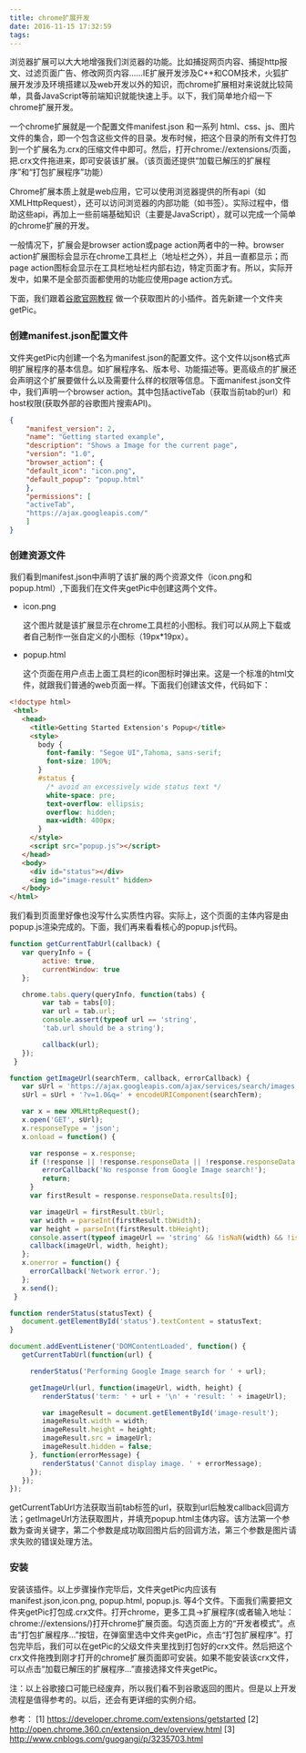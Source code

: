 ```yaml
---
title: chrome扩展开发
date: 2016-11-15 17:32:59
tags:
---
```


浏览器扩展可以大大地增强我们浏览器的功能。比如捕捉网页内容、捕捉http报文、过滤页面广告、修改网页内容……IE扩展开发涉及C++和COM技术，火狐扩展开发涉及环境搭建以及web开发以外的知识，而chrome扩展相对来说就比较简单，具备JavaScript等前端知识就能快速上手。以下，我们简单地介绍一下chrome扩展开发。

<!-- more -->

一个chrome扩展就是一个配置文件manifest.json 和一系列 html、css、js、图片文件的集合，即一个包含这些文件的目录。发布时候，把这个目录的所有文件打包到一个扩展名为.crx的压缩文件中即可。然后，打开chrome://extensions/页面，把.crx文件拖进来，即可安装该扩展。（该页面还提供“加载已解压的扩展程序”和“打包扩展程序”功能）

Chrome扩展本质上就是web应用，它可以使用浏览器提供的所有api（如XMLHttpRequest），还可以访问浏览器的内部功能（如书签）。实际过程中，借助这些api，再加上一些前端基础知识（主要是JavaScript），就可以完成一个简单的chrome扩展的开发。

一般情况下，扩展会是browser action或page action两者中的一种。browser action扩展图标会显示在chrome工具栏上（地址栏之外），并且一直都显示；而page action图标会显示在工具栏地址栏内部右边，特定页面才有。所以，实际开发中，如果不是全部页面都使用的功能应使用page action方式。

下面，我们跟着[谷歌官网教程](https://developer.chrome.com/extensions/getstarted) 做一个获取图片的小插件。首先新建一个文件夹getPic。

### 创建manifest.json配置文件

文件夹getPic内创建一个名为manifest.json的配置文件。这个文件以json格式声明扩展程序的基本信息。如扩展程序名、版本号、功能描述等。更高级点的扩展还会声明这个扩展要做什么以及需要什么样的权限等信息。下面manifest.json文件中，我们声明一个browser action。其中包括activeTab（获取当前tab的url）和host权限(获取外部的谷歌图片搜索API)。

```json
{
    "manifest_version": 2,
    "name": "Getting started example",
    "description": "Shows a Image for the current page",
    "version": "1.0",
    "browser_action": {
    "default_icon": "icon.png",
    "default_popup": "popup.html"
    },
    "permissions": [
    "activeTab",
    "https://ajax.googleapis.com/"
    ]
}
```

### 创建资源文件

我们看到manifest.json中声明了该扩展的两个资源文件（icon.png和popup.html）,下面我们在文件夹getPic中创建这两个文件。

   - icon.png

     这个图片就是该扩展显示在chrome工具栏的小图标。我们可以从网上下载或者自己制作一张自定义的小图标（19px*19px）。

   - popup.html

     这个页面在用户点击上面工具栏的icon图标时弹出来。这是一个标准的html文件，就跟我们普通的web页面一样。下面我们创建该文件，代码如下：

```html
<!doctype html>
 <html>
   <head>
     <title>Getting Started Extension's Popup</title>
     <style>
       body {
         font-family: "Segoe UI",Tahoma, sans-serif;
         font-size: 100%;
       }
       #status {
         /* avoid an excessively wide status text */
         white-space: pre;
         text-overflow: ellipsis;
         overflow: hidden;
         max-width: 400px;
       }
     </style>
     <script src="popup.js"></script>
   </head>
   <body>
     <div id="status"></div>
     <img id="image-result" hidden>
   </body>
</html>
```

我们看到页面里好像也没写什么实质性内容。实际上，这个页面的主体内容是由popup.js渲染完成的。下面，我们再来看看核心的popup.js代码。

```javascript
function getCurrentTabUrl(callback) {
   var queryInfo = {
        active: true,
        currentWindow: true
   };

   chrome.tabs.query(queryInfo, function(tabs) {
        var tab = tabs[0];
        var url = tab.url;
        console.assert(typeof url == 'string', 
        'tab.url should be a string');

        callback(url);
   });
 }

function getImageUrl(searchTerm, callback, errorCallback) {
   var sUrl = 'https://ajax.googleapis.com/ajax/services/search/images';
   sUrl = sUrl + '?v=1.0&q=' + encodeURIComponent(searchTerm);

   var x = new XMLHttpRequest();
   x.open('GET', sUrl);
   x.responseType = 'json';
   x.onload = function() {

     var response = x.response;
     if (!response || !response.responseData || !response.responseData.results ||response.responseData.results.length === 0) {
        errorCallback('No response from Google Image search!');
        return;
     }
     var firstResult = response.responseData.results[0];

     var imageUrl = firstResult.tbUrl;
     var width = parseInt(firstResult.tbWidth);
     var height = parseInt(firstResult.tbHeight);
     console.assert(typeof imageUrl == 'string' && !isNaN(width) && !isNaN(height),'Unexpected respose from the Google Image Search API!');
     callback(imageUrl, width, height);
   };
   x.onerror = function() {
     errorCallback('Network error.');
   };
   x.send();
 }

function renderStatus(statusText) {
   document.getElementById('status').textContent = statusText;
}

document.addEventListener('DOMContentLoaded', function() {
   getCurrentTabUrl(function(url) {

     renderStatus('Performing Google Image search for ' + url);

     getImageUrl(url, function(imageUrl, width, height) {
        renderStatus('term: ' + url + '\n' + 'result: ' + imageUrl);

        var imageResult = document.getElementById('image-result');
        imageResult.width = width;
        imageResult.height = height;
        imageResult.src = imageUrl;
        imageResult.hidden = false;
     }, function(errorMessage) {
        renderStatus('Cannot display image. ' + errorMessage);
     });
   });
});
```

getCurrentTabUrl方法获取当前tab标签的url，获取到url后触发callback回调方法；getImageUrl方法获取图片，并填充popup.html主体内容。该方法第一个参数为查询关键字，第二个参数是成功取回图片后的回调方法，第三个参数是图片请求失败的错误处理方法。

### 安装

安装该插件。以上步骤操作完毕后，文件夹getPic内应该有manifest.json,icon.png, popup.html, popup.js. 等4个文件。下面我们需要把文件夹getPic打包成.crx文件。打开chrome，更多工具->扩展程序(或者输入地址：chrome://extensions/)打开chrome扩展页面。勾选页面上方的“开发者模式”。点击“打包扩展程序…”按钮，在弹窗里选中文件夹getPic，点击“打包扩展程序”。打包完毕后，我们可以在getPic的父级文件夹里找到打包好的crx文件。然后把这个crx文件拖拽到刚才打开的chrome扩展页面即可安装。如果不能安装该crx文件，可以点击“加载已解压的扩展程序...”直接选择文件夹getPic。

注：以上谷歌接口可能已经废弃，所以我们看不到谷歌返回的图片。但是以上开发流程是值得参考的。以后，还会有更详细的实例介绍。



参考：
[1] https://developer.chrome.com/extensions/getstarted
[2] http://open.chrome.360.cn/extension_dev/overview.html
[3] http://www.cnblogs.com/guogangj/p/3235703.html
